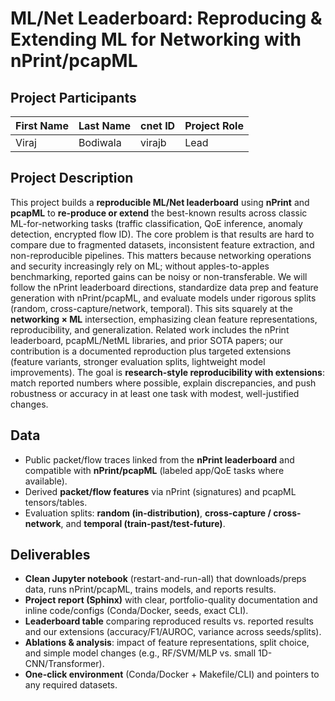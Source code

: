 # ML/Net Leaderboard: Reproducing & Extending ML for Networking with nPrint/pcapML

## Project Participants

| First Name | Last Name | cnet ID | Project Role |
| ---------- | --------- | ------- | ------------ |
| Viraj      | Bodiwala  | virajb  | Lead         |

## Project Description

This project builds a **reproducible ML/Net leaderboard** using **nPrint** and **pcapML** to **re-produce or extend** the best-known results across classic ML-for-networking tasks (traffic classification, QoE inference, anomaly detection, encrypted flow ID). The core problem is that results are hard to compare due to fragmented datasets, inconsistent feature extraction, and non-reproducible pipelines. This matters because networking operations and security increasingly rely on ML; without apples-to-apples benchmarking, reported gains can be noisy or non-transferable. We will follow the nPrint leaderboard directions, standardize data prep and feature generation with nPrint/pcapML, and evaluate models under rigorous splits (random, cross-capture/network, temporal). This sits squarely at the **networking × ML** intersection, emphasizing clean feature representations, reproducibility, and generalization. Related work includes the nPrint leaderboard, pcapML/NetML libraries, and prior SOTA papers; our contribution is a documented reproduction plus targeted extensions (feature variants, stronger evaluation splits, lightweight model improvements). The goal is **research-style reproducibility with extensions**: match reported numbers where possible, explain discrepancies, and push robustness or accuracy in at least one task with modest, well-justified changes.

## Data

* Public packet/flow traces linked from the **nPrint leaderboard** and compatible with **nPrint/pcapML** (labeled app/QoE tasks where available).
* Derived **packet/flow features** via nPrint (signatures) and pcapML tensors/tables.
* Evaluation splits: **random (in-distribution)**, **cross-capture / cross-network**, and **temporal (train-past/test-future)**.

## Deliverables

* **Clean Jupyter notebook** (restart-and-run-all) that downloads/preps data, runs nPrint/pcapML, trains models, and reports results.
* **Project report (Sphinx)** with clear, portfolio-quality documentation and inline code/configs (Conda/Docker, seeds, exact CLI).
* **Leaderboard table** comparing reproduced results vs. reported results and our extensions (accuracy/F1/AUROC, variance across seeds/splits).
* **Ablations & analysis**: impact of feature representations, split choice, and simple model changes (e.g., RF/SVM/MLP vs. small 1D-CNN/Transformer).
* **One-click environment** (Conda/Docker + Makefile/CLI) and pointers to any required datasets.
